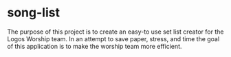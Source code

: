 # song-list
The purpose of this project is to create an easy-to use set list creator for the Logos Worship team. In an attempt to save paper, stress, and time the goal of this application is to make the worship team more efficient.
